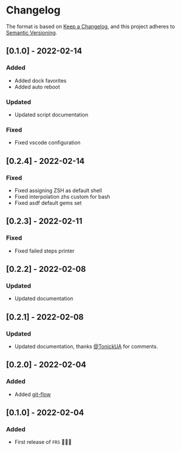 # Changelog

The format is based on [Keep a Changelog](https://keepachangelog.com/en/1.0.0/), and this project adheres to [Semantic Versioning](https://semver.org/spec/v2.0.0.html).

## [0.1.0] - 2022-02-14

### Added

- Added dock favorites
- Added auto reboot

### Updated

- Updated script documentation

### Fixed

- Fixed vscode configuration

## [0.2.4] - 2022-02-14

### Fixed

- Fixed assigning ZSH as default shell
- Fixed interpolation zhs custom for bash
- Fixed asdf default gems set

## [0.2.3] - 2022-02-11

### Fixed

- Fixed failed steps printer

## [0.2.2] - 2022-02-08

### Updated

- Updated documentation

## [0.2.1] - 2022-02-08

### Updated

- Updated documentation, thanks [@TonickUA](https://github.com/TonickUA) for comments.

## [0.2.0] - 2022-02-04

### Added

- Added [git-flow](https://github.com/petervanderdoes/gitflow-avh)

## [0.1.0] - 2022-02-04

### Added

- First release of `FRS` 🚀🚀🚀
